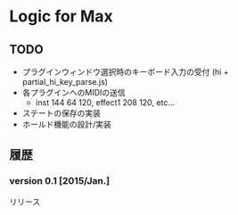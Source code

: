 # Logic for Max

## TODO

* プラグインウィンドウ選択時のキーボード入力の受付 (hi + partial_hi_key_parse.js)
* 各プラグインへのMIDIの送信
	* inst 144 64 120, effect1 208 120, etc...
* ステートの保存の実装
* ホールド機能の設計/実装

## 履歴

### version 0.1 [2015/Jan.]

リリース